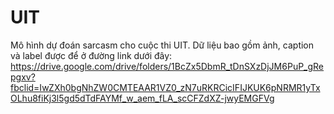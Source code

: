 # UIT
Mô hình dự đoán sarcasm cho cuộc thi UIT.
Dữ liệu bao gồm ảnh, caption và label được để ở đường link dưới đây:
https://drive.google.com/drive/folders/1BcZx5DbmR_tDnSXzDjJM6PuP_gRepgxv?fbclid=IwZXh0bgNhZW0CMTEAAR1VZ0_zN7uRKRCicIFIJKUK6pNRMR1yTxOLhu8fiKj3l5gd5dTdFAYMf_w_aem_fLA_scCFZdXZ-jwyEMGFVg
